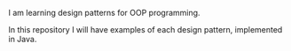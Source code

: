 I am learning design patterns for OOP programming.

In this repository I will have examples of each design pattern, implemented in Java.